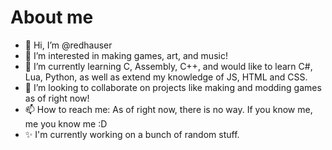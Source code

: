 # About me
- 👋 Hi, I’m @redhauser
- 👀 I’m interested in making games, art, and music!
- 🌱 I’m currently learning C, Assembly, C++, and would like to learn C#, Lua, Python, as well as extend my knowledge of JS, HTML and CSS.
- 💞️ I’m looking to collaborate on projects like making and modding games as of right now!
- 📫 How to reach me: As of right now, there is no way. If you know me, me you know me :D
- ✨ I'm currently working on a bunch of random stuff. 
<!---
redhauser/redhauser is a ✨ special ✨ repository because its `README.md` (this file) appears on your GitHub profile.
You can click the Preview link to take a look at your changes.
--->
